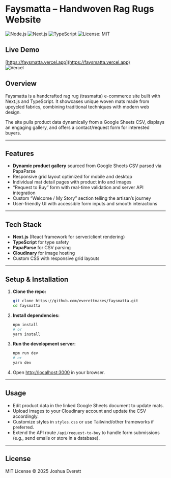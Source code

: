 # Faysmatta – Handwoven Rag Rugs Website

![Node.js](https://img.shields.io/badge/node.js-14.x-green)
![Next.js](https://img.shields.io/badge/next.js-13-blue)
![TypeScript](https://img.shields.io/badge/typescript-4.9-blue)
![License: MIT](https://img.shields.io/badge/license-MIT-green)

## Live Demo

[https://faysmatta.vercel.app](https://faysmatta.vercel.app)  
![Vercel](https://img.shields.io/badge/deployed%20on-Vercel-black?logo=vercel)

## Overview

Faysmatta is a handcrafted rag rug (trasmatta) e-commerce site built with Next.js and TypeScript. It showcases unique woven mats made from upcycled fabrics, combining traditional techniques with modern web design.

The site pulls product data dynamically from a Google Sheets CSV, displays an engaging gallery, and offers a contact/request form for interested buyers.

---

## Features

- **Dynamic product gallery** sourced from Google Sheets CSV parsed via PapaParse
- Responsive grid layout optimized for mobile and desktop
- Individual mat detail pages with product info and images
- “Request to Buy” form with real-time validation and server API integration
- Custom “Welcome / My Story” section telling the artisan’s journey
- User-friendly UI with accessible form inputs and smooth interactions

---

## Tech Stack

- **Next.js** (React framework for server/client rendering)
- **TypeScript** for type safety
- **PapaParse** for CSV parsing
- **Cloudinary** for image hosting
- Custom CSS with responsive grid layouts

---

## Setup & Installation

1. **Clone the repo:**

   ```bash
   git clone https://github.com/everettmakes/faysmatta.git
   cd faysmatta
   ```

2. **Install dependencies:**

   ```bash
   npm install
   # or
   yarn install
   ```

3. **Run the development server:**

   ```bash
   npm run dev
   # or
   yarn dev
   ```

4. Open [http://localhost:3000](http://localhost:3000) in your browser.

---

## Usage

- Edit product data in the linked Google Sheets document to update mats.
- Upload images to your Cloudinary account and update the CSV accordingly.
- Customize styles in `styles.css` or use Tailwind/other frameworks if preferred.
- Extend the API route `/api/request-to-buy` to handle form submissions (e.g., send emails or store in a database).

---

## License

MIT License © 2025 Joshua Everett
